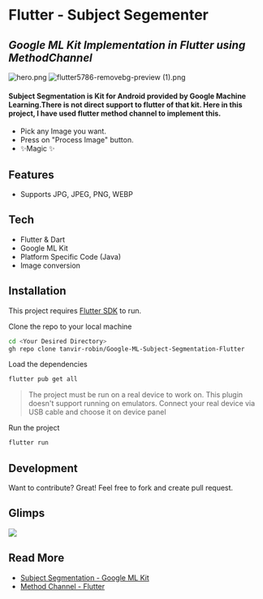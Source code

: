 # Flutter - Subject Segementer
## _Google ML Kit Implementation in Flutter using MethodChannel_


![hero.png](https://www.dropbox.com/scl/fi/8o3d1b6fpoonde4yp3ipt/hero.png?rlkey=0691kytekyhlmu50yg0wrpzl9&dl=0&raw=1) ![flutter5786-removebg-preview (1).png](https://www.dropbox.com/scl/fi/1f0n0i3cj5nx18294nqcq/flutter5786-removebg-preview-1.png?rlkey=jmqa9nk4mfno16o2k0s1fgle9&dl=0&raw=1)



#### Subject Segmentation is Kit for Android provided by Google Machine Learning.There is not direct support to flutter of that kit. Here in this project, I have used flutter method channel to implement this. 

- Pick any Image you want.
- Press on "Process Image" button.
- ✨Magic ✨

## Features

- Supports JPG, JPEG, PNG, WEBP



## Tech

 - Flutter & Dart
 - Google ML Kit
 - Platform Specific Code (Java)
 - Image conversion



## Installation

This project requires [Flutter SDK](https://flutter.dev/) to run.

Clone the repo to your local machine

```sh
cd <Your Desired Directory>
gh repo clone tanvir-robin/Google-ML-Subject-Segmentation-Flutter
```

Load the dependencies

```sh
flutter pub get all
```

> The project must be run on a real device to work on. This plugin doesn't support running on emulators.
> Connect your real device via USB cable and choose it on device panel

Run the project

```sh
flutter run
```


## Development

Want to contribute? Great!
Feel free to fork and create pull request. 

## Glimps

![](https://previews.dropbox.com/p/thumb/ACMs1Qtf4TswqzDf7iZSy92qS5GjCquFSBM6LKW6odj7iQ1R4cMyrDrMqOQNNfy0Llt-hIJ2HL0TUTfR1u_wRtDjTcCMk0lJH2N-1jcxjLU-Q7Z_Q3ENX2fJEwtm-H8Tuhrl3LNQHP88071jtUJIBysszlSUIu-NK2qADoqW7hwL-qoeHylonksOYoF15ppik5sfvpyS5aF17sZmZBKZJHdX01_9MBSxk2RHCkrcsWzW2aquESijaT8jPssyjzd4XvM_OsVRzWENNTcllE9ANDXLwVKCohLoPqdOh7Z-JgHkPr3_omJlTZjOA2dCimm_nliMouIRoQbopQ8YQAhYWIMM/p.gif)

## Read More
- [Subject Segmentation - Google ML Kit](https://developers.google.com/ml-kit/vision/subject-segmentation/android)
- [Method Channel - Flutter](https://docs.flutter.dev/platform-integration/platform-channels?tab=android-channel-java)



